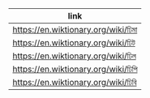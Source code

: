 |link|
|----|
|https://en.wiktionary.org/wiki/ঢিমা|
|https://en.wiktionary.org/wiki/ঢিট|
|https://en.wiktionary.org/wiki/ঢিল|
|https://en.wiktionary.org/wiki/ঢিপি|
|https://en.wiktionary.org/wiki/ঢিবি|
